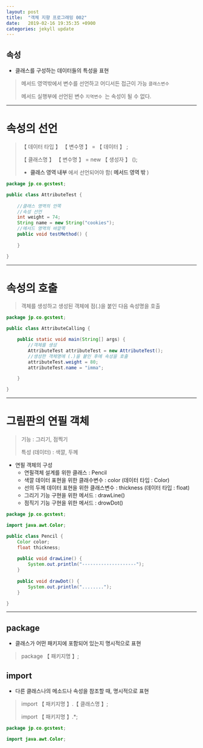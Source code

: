 ```yaml
---
layout: post
title:  "객체 지향 프로그래밍 002"
date:   2019-02-16 19:35:35 +0900
categories: jekyll update
---
```

## 속성 

* 클래스를 구성하는 데이터들의 특성을 표현

> 메서드 영역밖에서 변수를 선언하고 어디서든 접근이 가능 `클래스변수 `
>
> 메서드 실행부에 선언된 변수 `지역변수 `는 속성이 될 수 없다.

---

# 속성의 선언
> 【 데이터 타입 】 【 변수명 】  =  【 데이터 】 ;
>
> 【 클래스명 】 【 변수명 】  = new 【 생성자 】 ();
> * **클래스 영역 내부** 에서 선언되어야 함( **메서드 영역 밖**  )

``` java
package jp.co.gcstest;

public class AttributeTest {
	
	//클래스 영역의 안쪽
	//속성 선언
	int weight = 74;
	String name = new String("cookies");
	//메서드 영역의 바깥쪽 
	public void testMethod() {
		
	}

}
```

---

# 속성의 호출
> 객체를 생성하고 생성된 객체에 점(.)을 붙인 다음 속성명을 호출

``` java
package jp.co.gcstest;

public class AttributeCalling {

	public static void main(String[] args) {
		//객체를 생성
		AttributeTest attributeTest = new AttributeTest();
		//생성한 객체명에 (.)을 붙인 후에 속성을 호출
		attributeTest.weight = 80;
		attributeTest.name = "imma";

	}

}
```

---

# 그림판의 연필 객체
> 기능 : 그리기, 점찍기
>
> 특성 (데이터) : 색깔, 두께


* 연필 객체의 구성
    * 연필객체 설계를 위한 클래스 : Pencil
    * 색깔 데이터 표현을 위한 클래수변수 : color (데이터 타입 : Color)
    * 선의 두께 데이터 표현을 위한 클래스변수 : thickness (데이터 타입 : float)
    * 그리기 기능 구현을 위한 메서드 : drawLine()
    * 점직기 기능 구현을 위한 메서드 : drowDot()

``` java
package jp.co.gcstest;

import java.awt.Color;

public class Pencil {
	Color color;
	float thickness;
	
	public void drawLine() {
		System.out.println("--------------------");
	}
	
	public void drawDot() {
		System.out.println("........");
	}

}
```

---

## package
* 클래스가 어떤 패키지에 포함되어 있는지 명시적으로 표현

> package 【 패키지명 】;

## import
* 다른 클래스나의 메소드나 속성을 참조할 때, 명시적으로 표현

> import 【 패키지명 】.【 클래스명 】;
>
> import 【 패키지명 】.*;

``` java
package jp.co.gcstest;

import java.awt.Color;
```